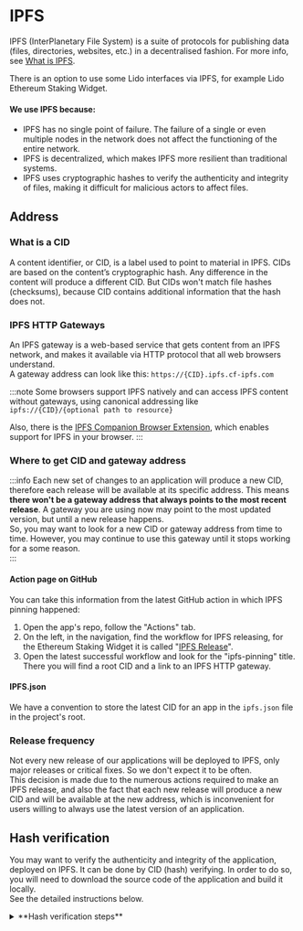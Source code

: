 # IPFS

IPFS (InterPlanetary File System) is a suite of protocols for publishing data (files, directories, websites, etc.) in a decentralised fashion.
For more info, see [What is IPFS](https://docs.ipfs.tech/concepts/what-is-ipfs/).

There is an option to use some Lido interfaces via IPFS, for example Lido Ethereum Staking Widget.

#### We use IPFS because:
- IPFS has no single point of failure. The failure of a single or even multiple nodes in the network does not affect the functioning of the entire network.
- IPFS is decentralized, which makes IPFS more resilient than traditional systems.
- IPFS uses cryptographic hashes to verify the authenticity and integrity of files, making it difficult for malicious actors to affect files.

## Address
### What is a CID
A content identifier, or CID, is a label used to point to material in IPFS. CIDs are based on the content’s cryptographic hash.
Any difference in the content will produce a different CID.
But CIDs won't match file hashes (checksums), because CID contains additional information that the hash does not.

### IPFS HTTP Gateways
An IPFS gateway is a web-based service that gets content from an IPFS network, and makes it available via HTTP protocol 
that all web browsers understand.  
A gateway address can look like this: `https://{CID}.ipfs.cf-ipfs.com`

:::note
Some browsers support IPFS natively and can access IPFS content without gateways, using canonical addressing like  
`ipfs://{CID}/{optional path to resource}`  

Also, there is the [IPFS Companion Browser Extension](https://docs.ipfs.tech/install/ipfs-companion), which enables support for IPFS in your browser. 
:::

### Where to get CID and gateway address

:::info
Each new set of changes to an application will produce a new CID, therefore each release will be available at its specific address.
This means **there won't be a gateway address that always points to the most recent release**.
A gateway you are using now may point to the most updated version, but until a new release happens.  
So, you may want to look for a new CID or gateway address from time to time.
However, you may continue to use this gateway until it stops working for a some reason.   
:::

#### Action page on GitHub
You can take this information from the latest GitHub action in which IPFS pinning happened:
1. Open the app's repo, follow the "Actions" tab.
2. On the left, in the navigation, find the workflow for IPFS releasing, for the Ethereum Staking Widget it is called "[IPFS Release](https://github.com/lidofinance/ethereum-staking-widget/actions/workflows/ci-ipfs.yml)".
3. Open the latest successful workflow and look for the "ipfs-pinning" title. There you will find a root CID and a link to an IPFS HTTP gateway.

#### IPFS.json
We have a convention to store the latest CID for an app in the `ipfs.json` file in the project's root. 

### Release frequency
Not every new release of our applications will be deployed to IPFS, only major releases or critical fixes. So we don't expect it to be often.  
This decision is made due to the numerous actions required to make an IPFS release,
and also the fact that each new release will produce a new CID and will be available at the new address, 
which is inconvenient for users willing to always use the latest version of an application.

## Hash verification
You may want to verify the authenticity and integrity of the application, deployed on IPFS.
It can be done by CID (hash) verifying. In order to do so, you will need to download the source code of the application and build it locally.   
See the detailed instructions below.

<details>
<summary>
**Hash verification steps**
</summary>
<div>
Lido Ethereum Staking Widget is taken as example here.

#### 1. Clone the repository
The repo for Ethereum Staking Widget is here: https://github.com/lidofinance/ethereum-staking-widget

#### 2. Set up the project as usual
1. Add ENV variables.
2. Remove `node_modules` directory if the project was set up earlier.
3. Install node modules using `yarn install --frozen-lockfile`.
4. Follow other instructions described in the project's README.

#### 3. Configure build-info.json
The `build-info.json` file is located in the project's root, [here is the link](https://github.com/lidofinance/ethereum-staking-widget/blob/develop/build-info.json).  
It must contain information about the version of the application, which is currently deployed to IPFS.  
You can take this information from the latest GitHub action in which IPFS pinning happened:
1. Open the app's repo, follow the "Actions" tab.
2. On the left, in the navigation, find the workflow for IPFS releasing, for the Ethereum Staking Widget it is called "[IPFS Release](https://github.com/lidofinance/ethereum-staking-widget/actions/workflows/ci-ipfs.yml)".
3. Open the latest successful workflow and look for the "prepare-for-ipfs summary" title or the JSON data which looks like this:
   ```json
   { "branch": "main", "commit": "56ab68d", "version": "0.0.1" }
   ```
4. Copy the data to your local `build-info.json`

#### 4. Build the IPFS version
Run a suitable npm script to build the IPFS version.  
In case of Ethereum Staking Widget, it is `yarn build-ipfs`.

#### 5. Create a CAR file and get its CID (hash)
For Next.js applications the build files will be in the `out` directory.  
The following command generates a CAR file from the `out` directory with build files, and it will display the IPFS hash in the console.
```
npx ipfs-car pack ./out --output ./out.car
```

#### 6. Get CID (hash) of the application deployed to IPFS 
You will need to get the hash of the latest released CAR file.  
It can be found on the Releases page of the repository under the "Assets" collapsible block.
Download the CAR file and run the following command:
```
npx ipfs-car roots ipfs_source_code.car
```
It will show CID roots found in the CAR header. The CID (hash) must be the same as in the previous step.

</div>
</details>
